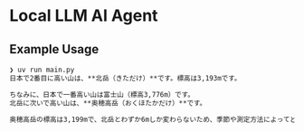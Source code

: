 # Local LLM AI Agent

## Example Usage

```bash
❯ uv run main.py
日本で2番目に高い山は、**北岳（きただけ）**です。標高は3,193mです。

ちなみに、日本で一番高い山は富士山（標高3,776m）です。
北岳に次いで高い山は、**奥穂高岳（おくほたかだけ）**です。

奥穂高岳の標高は3,199mで、北岳とわずか6mしか変わらないため、季節や測定方法によってどちらがより高いか議論されることがあります。
```
